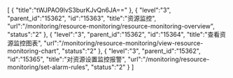 [
	{
		"title":"tWJPAO9lvS3burKJvQn6JA=="
	},
	{
		"level":"3",
		"parent_id":"15362",
		"id":"15363",
		"title":"资源监控",
		"url":"/monitoring/resource-monitoring/resource-monitoring-overview",
		"status":"2"
	},
	{
		"level":"3",
		"parent_id":"15362",
		"id":"15364",
		"title":"查看资源监控图表",
		"url":"/monitoring/resource-monitoring/view-resource-monitoring-chart",
		"status":"2"
	},
	{
		"level":"3",
		"parent_id":"15362",
		"id":"15365",
		"title":"对资源设置监控报警",
		"url":"/monitoring/resource-monitoring/set-alarm-rules",
		"status":"2"
	}
]